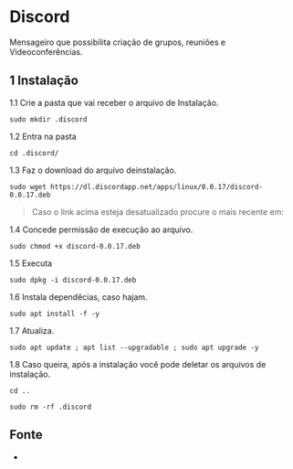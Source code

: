 Discord
================================================================

Mensageiro que possibilita criação de grupos, reuniões e Videoconferências.

1 Instalação
----------------------------------------------------------------

1.1 Crie a pasta que vai receber o arquivo de Instalação.

`sudo mkdir .discord`

1.2 Entra na pasta

`cd .discord/`

1.3 Faz o download do arquivo deinstalação.

`sudo wget https://dl.discordapp.net/apps/linux/0.0.17/discord-0.0.17.deb`

> Caso o link acima esteja desatualizado procure o mais recente em: 

1.4 Concede permissão de execução ao arquivo.

`sudo chmod +x discord-0.0.17.deb`

1.5 Executa

`sudo dpkg -i discord-0.0.17.deb`

1.6 Instala dependêcias, caso hajam.

`sudo apt install -f -y`

1.7 Atualiza.

`sudo apt update ; apt list --upgradable ; sudo apt upgrade -y`

1.8 Caso queira, após a instalação você pode deletar os arquivos de instalação.

`cd ..`

`sudo rm -rf .discord`

Fonte
----------------------------------------------------------------

* 